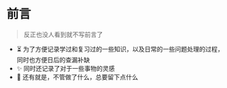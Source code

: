 <!--
 * @Author       : Sam Zhao
 * @Date         : 1985-10-26 16:15:00
 * @LastEditTime : 2022-03-07 10:42:43
 * @LastEditors  : Sam Zhao
 * @Description  :
 * Copyright 2022 Sam Zhao, All Rights Reserved.
-->

# 前言

> 反正也没人看到就不写前言了

- ⏳ 为了方便记录学过和复习过的一些知识，以及日常的一些问题处理的过程，同时也方便日后的查漏补缺
- ✨ 同时还记录了对于一些事物的灵感
- 👣 还有就是，不管做了什么，总要留下点什么
